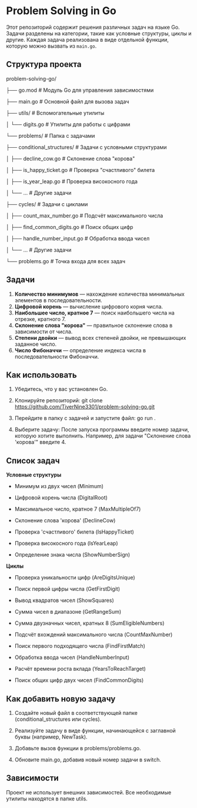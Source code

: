 # Problem Solving in Go

Этот репозиторий содержит решения различных задач на языке Go. Задачи разделены на категории, такие как условные структуры, циклы и другие. Каждая задача реализована в виде отдельной функции, которую можно вызвать из `main.go`.

## Структура проекта

problem-solving-go/

├── go.mod # Модуль Go для управления зависимостями

├── main.go # Основной файл для вызова задач

├── utils/ # Вспомогательные утилиты

│ └── digits.go # Утилиты для работы с цифрами

└── problems/ # Папка с задачами

├── conditional_structures/ # Задачи с условными структурами

│ ├── decline_cow.go # Склонение слова "корова"

│ ├── is_happy_ticket.go # Проверка "счастливого" билета

│ ├── is_year_leap.go # Проверка високосного года

│ └── ... # Другие задачи

├── cycles/ # Задачи с циклами

│ ├── count_max_number.go # Подсчёт максимального числа

│ ├── find_common_digits.go # Поиск общих цифр

│ ├── handle_number_input.go # Обработка ввода чисел

│ └── ... # Другие задачи

└── problems.go # Точка входа для всех задач

## Задачи
1. **Количество минимумов** — нахождение количества минимальных элементов в последовательности.
2. **Цифровой корень** — вычисление цифрового корня числа.
3. **Наибольшее число, кратное 7** — поиск наибольшего числа на отрезке, кратного 7.
4. **Склонение слова "корова"** — правильное склонение слова в зависимости от числа.
5. **Степени двойки** — вывод всех степеней двойки, не превышающих заданное число.
6. **Число Фибоначчи** — определение индекса числа в последовательности Фибоначчи.

## Как использовать
1. Убедитесь, что у вас установлен Go.
2. Клонируйте репозиторий:
   git clone https://github.com/TiverNine3301/problem-solving-go.git

3. Перейдите в папку с задачей и запустите файл:
    go run .

4. Выберите задачу:
После запуска программы введите номер задачи, которую хотите выполнить.
Например, для задачи "Склонение слова 'корова'" введите 4.

## Список задач

**Условные структуры**

* Минимум из двух чисел (Minimum)

* Цифровой корень числа (DigitalRoot)

* Максимальное число, кратное 7 (MaxMultipleOf7)

* Склонение слова 'корова' (DeclineCow)

* Проверка 'счастливого' билета (IsHappyTicket)

* Проверка високосного года (IsYearLeap)

* Определение знака числа (ShowNumberSign)

**Циклы**

* Проверка уникальности цифр (AreDigitsUnique)

* Поиск первой цифры числа (GetFirstDigit)

* Вывод квадратов чисел (ShowSquares)

* Сумма чисел в диапазоне (GetRangeSum)

* Сумма двузначных чисел, кратных 8 (SumEligibleNumbers)

* Подсчёт вхождений максимального числа (CountMaxNumber)

* Поиск первого подходящего числа (FindFirstMatch)

* Обработка ввода чисел (HandleNumberInput)

* Расчёт времени роста вклада (YearsToReachTarget)

* Поиск общих цифр двух чисел (FindCommonDigits)

## Как добавить новую задачу
1. Создайте новый файл в соответствующей папке (conditional_structures или cycles).

2. Реализуйте задачу в виде функции, начинающейся с заглавной буквы (например, NewTask).

3. Добавьте вызов функции в problems/problems.go.

4. Обновите main.go, добавив новый номер задачи в switch.

## Зависимости
Проект не использует внешних зависимостей. Все необходимые утилиты находятся в папке utils.

